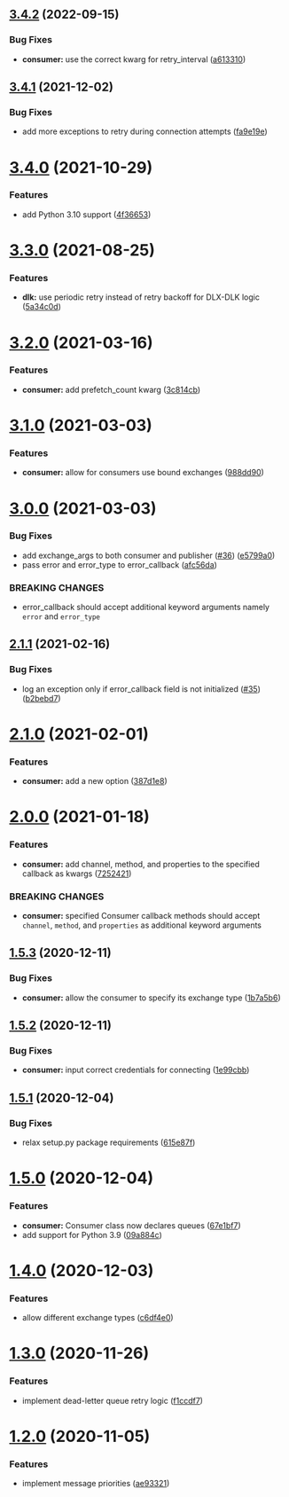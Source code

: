 ## [3.4.2](https://github.com/first-digital-finance/pyrmq/compare/v3.4.1...v3.4.2) (2022-09-15)


### Bug Fixes

* **consumer:** use the correct kwarg for retry_interval ([a613310](https://github.com/first-digital-finance/pyrmq/commit/a613310d79ec23dd64312779233b23bf6ec64732))

## [3.4.1](https://github.com/first-digital-finance/pyrmq/compare/v3.4.0...v3.4.1) (2021-12-02)


### Bug Fixes

* add more exceptions to retry during connection attempts ([fa9e19e](https://github.com/first-digital-finance/pyrmq/commit/fa9e19ee645235ef92ab160f1fe9c3a71f2eeeb3))

# [3.4.0](https://github.com/first-digital-finance/pyrmq/compare/v3.3.0...v3.4.0) (2021-10-29)


### Features

* add Python 3.10 support ([4f36653](https://github.com/first-digital-finance/pyrmq/commit/4f366530b58d0150de13f19cb93ed95f56e23cca))

# [3.3.0](https://github.com/first-digital-finance/pyrmq/compare/v3.2.0...v3.3.0) (2021-08-25)


### Features

* **dlk:** use periodic retry instead of retry backoff for DLX-DLK logic ([5a34c0d](https://github.com/first-digital-finance/pyrmq/commit/5a34c0d12134f759ee20f434b2324a0d44e5168d))

# [3.2.0](https://github.com/first-digital-finance/pyrmq/compare/v3.1.0...v3.2.0) (2021-03-16)


### Features

* **consumer:** add prefetch_count kwarg ([3c814cb](https://github.com/first-digital-finance/pyrmq/commit/3c814cbbc39b6306104bc6eb289ff7479af65148))

# [3.1.0](https://github.com/first-digital-finance/pyrmq/compare/v3.0.0...v3.1.0) (2021-03-03)


### Features

* **consumer:** allow for consumers use bound exchanges ([988dd90](https://github.com/first-digital-finance/pyrmq/commit/988dd90afa49175e861e656025912a5d2b99a655))

# [3.0.0](https://github.com/first-digital-finance/pyrmq/compare/v2.1.1...v3.0.0) (2021-03-03)


### Bug Fixes

* add exchange_args to both consumer and publisher ([#36](https://github.com/first-digital-finance/pyrmq/issues/36)) ([e5799a0](https://github.com/first-digital-finance/pyrmq/commit/e5799a0c98527629b39726f4518fc6458d031059))
* pass error and error_type to error_callback ([afc56da](https://github.com/first-digital-finance/pyrmq/commit/afc56da035edf545678bf9acfb1e0cb7abd1d9d0))


### BREAKING CHANGES

* error_callback should accept additional keyword
arguments namely `error` and `error_type`

## [2.1.1](https://github.com/first-digital-finance/pyrmq/compare/v2.1.0...v2.1.1) (2021-02-16)


### Bug Fixes

* log an exception only if error_callback field is not initialized ([#35](https://github.com/first-digital-finance/pyrmq/issues/35)) ([b2bebd7](https://github.com/first-digital-finance/pyrmq/commit/b2bebd7f3a868996cd1adcd11d701319c417b4c8))

# [2.1.0](https://github.com/first-digital-finance/pyrmq/compare/v2.0.0...v2.1.0) (2021-02-01)


### Features

* **consumer:** add a new option ([387d1e8](https://github.com/first-digital-finance/pyrmq/commit/387d1e8de25b64db020d6c1adc8d7a4a41c9e539))

# [2.0.0](https://github.com/first-digital-finance/pyrmq/compare/v1.5.3...v2.0.0) (2021-01-18)


### Features

* **consumer:** add channel, method, and properties to the specified callback as kwargs ([7252421](https://github.com/first-digital-finance/pyrmq/commit/72524218ccb61ab7f1f02ed949690d10a4cbed77))


### BREAKING CHANGES

* **consumer:** specified Consumer callback methods should accept
`channel`, `method`, and `properties` as additional keyword arguments

## [1.5.3](https://github.com/first-digital-finance/pyrmq/compare/v1.5.2...v1.5.3) (2020-12-11)


### Bug Fixes

* **consumer:** allow the consumer to specify its exchange type ([1b7a5b6](https://github.com/first-digital-finance/pyrmq/commit/1b7a5b683e10438a174204b7d28792e7f4c36c7f))

## [1.5.2](https://github.com/first-digital-finance/pyrmq/compare/v1.5.1...v1.5.2) (2020-12-11)


### Bug Fixes

* **consumer:** input correct credentials for connecting ([1e99cbb](https://github.com/first-digital-finance/pyrmq/commit/1e99cbba9928559cd2c07c41625f29311bfa16ab))

## [1.5.1](https://github.com/first-digital-finance/pyrmq/compare/v1.5.0...v1.5.1) (2020-12-04)


### Bug Fixes

* relax setup.py package requirements ([615e87f](https://github.com/first-digital-finance/pyrmq/commit/615e87fc99660ad86e5e8494f6ebeb9255b84615))

# [1.5.0](https://github.com/first-digital-finance/pyrmq/compare/v1.4.0...v1.5.0) (2020-12-04)


### Features

* **consumer:** Consumer class now declares queues ([67e1bf7](https://github.com/first-digital-finance/pyrmq/commit/67e1bf7772eb1e94d60a028bf3e42b1e57ad7c7f))
* add support for Python 3.9 ([09a884c](https://github.com/first-digital-finance/pyrmq/commit/09a884c0a84effeaa314ec4fb152b789a5936b14))

# [1.4.0](https://github.com/first-digital-finance/pyrmq/compare/v1.3.0...v1.4.0) (2020-12-03)


### Features

* allow different exchange types ([c6df4e0](https://github.com/first-digital-finance/pyrmq/commit/c6df4e0210133b22eab0054f44f089d5c5da2c38))

# [1.3.0](https://github.com/first-digital-finance/pyrmq/compare/v1.2.0...v1.3.0) (2020-11-26)


### Features

* implement dead-letter queue retry logic ([f1ccdf7](https://github.com/first-digital-finance/pyrmq/commit/f1ccdf794f7bb97e433d5f3d1ba2bfbe3773068c))

# [1.2.0](https://github.com/first-digital-finance/pyrmq/compare/v1.1.0...v1.2.0) (2020-11-05)


### Features

* implement message priorities ([ae93321](https://github.com/first-digital-finance/pyrmq/commit/ae9332120f96164f5006d8c446f157ba30575ba1))

